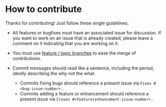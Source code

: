 # How to contribute

Thanks for contributing! Just follow these single guidelines:

- All features or bugfixes must have an associated issue for discussion. If you want to work on an issue that is already created, please leave a comment on it indicating that you are working on it.

- You must use [feature / topic branches](https://git-scm.com/book/en/v2/Git-Branching-Branching-Workflows) to ease the merge of contributions.

- Commit messages should read like a sentence, including the period, _ideally_ describing the why not the what.
    - Commits fixing bugs should reference a present issue via `Fixes #<bug-issue-number>.`.
    - Commits adding a feature or enhancement should reference a present issue via `Closes #<feature|enhancement-issue-number>.`.
